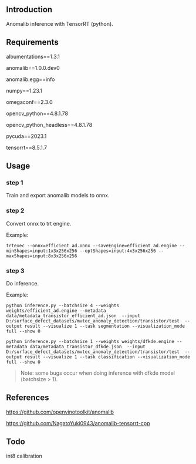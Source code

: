 ## Introduction

Anomalib inference with TensorRT (python).

## Requirements
albumentations==1.3.1

anomalib==1.0.0.dev0

anomalib.egg==info

numpy==1.23.1

omegaconf==2.3.0

opencv_python==4.8.1.78

opencv_python_headless==4.8.1.78

pycuda==2023.1

tensorrt==8.5.1.7


## Usage
### step 1
Train and export anomalib models to onnx.

### step 2
Convert onnx to trt engine.

Example:

`trtexec --onnx=efficient_ad.onnx --saveEngine=efficient_ad.engine --minShapes=input:1x3x256x256 --optShapes=input:4x3x256x256 --maxShapes=input:8x3x256x256`

### step 3
Do inference.

Example:

`python inference.py --batchsize 4 --weights weights/efficient_ad.engine --metadata data/metadata_transistor_efficient_ad.json  --input D:/surface_defect_datasets/mvtec_anomaly_detection/transistor/test  --output result --visualize 1 --task segmentation --visualization_mode full --show 0`

`python inference.py --batchsize 1 --weights weights/dfkde.engine --metadata data/metadata_transistor_dfkde.json  --input D:/surface_defect_datasets/mvtec_anomaly_detection/transistor/test  --output result --visualize 1 --task classification --visualization_mode full --show 0`

> Note: some bugs occur when doing inference with dfkde model (batchsize > 1).

## References

https://github.com/openvinotoolkit/anomalib

https://github.com/NagatoYuki0943/anomalib-tensorrt-cpp

## Todo

int8 calibration